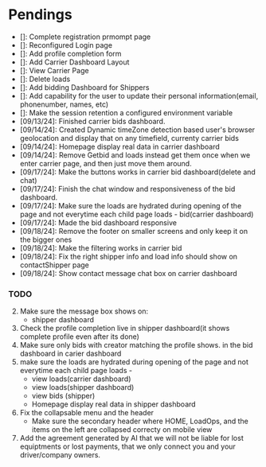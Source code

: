 # Pendings

* []: Complete registration prmompt page
* []: Reconfigured Login page
* []: Add profile completion form
* []: Add Carrier Dashboard Layout
* []: View Carrier Page
* []: Delete loads
* []: Add bidding Dashboard for Shippers
* []: Add capability for the user to update their personal information(email, phonenumber, names, etc)
* []: Make the session retention a configured environment variable
* [09/13/24]: Finished carrier bids dashboard.
* [09/14/24]: Created Dynamic timeZone detection based user's browser geolocation and display that on any timefield, currenty carrier bids
* [09/14/24]: Homepage display real data in carrier dashboard
* [09/14/24]: Remove Getbid and loads instead get them once when we enter carrier page, and then just move them around.
* [09/17/24]: Make the buttons works in carrier bid dashboard(delete and chat)
* [09/17/24]: Finish the chat window and responsiveness of the bid dashboard.
* [09/17/24]: Make sure the loads are hydrated during opening of the page and not everytime each child page loads - bid(carrier dashboard)
* [09/17/24]: Made the bid dashboard responsive
* [09/18/24]: Remove the footer on smaller screens and only keep it on the bigger ones
* [09/18/24]:  Make the filtering works in carrier bid
* [09/18/24]: Fix the right shipper info and load info should show on contactShipper page
* [09/18/24]: Show contact message chat box on carrier dashboard

### TODO

2. Make sure the message box shows on:
    - shipper dashboard
3. Check the profile completion live in shipper dashboard(it shows complete profile even after its done)
4. Make sure only bids with creator matching the profile shows. in the bid dashboard in carier dashboard
5. make sure the loads are hydrated during opening of the page and not everytime each child page loads - 
    - view loads(carrier dashboard)
    - view loads(shipper dashboard)
    - view bids (shipper)
    - Homepage display real data in shipper dashboard
6. Fix the collapsable menu and the header 
    - Make sure the secondary header where HOME, LoadOps, and the items on the left are collapsed correcty on mobile view
7. Add the agreement generated by AI that we will not be liable for lost equiptments or lost payments, that we only connect you and your driver/company owners.